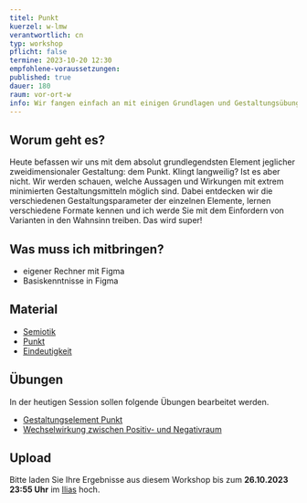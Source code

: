 ```yaml
---
titel: Punkt
kuerzel: w-lmw
verantwortlich: cn
typ: workshop
pflicht: false
termine: 2023-10-20 12:30
empfohlene-voraussetzungen:
published: true
dauer: 180
raum: vor-ort-w
info: Wir fangen einfach an mit einigen Grundlagen und Gestaltungsübungen rund um den Punkt.
---
```


## Worum geht es?

Heute befassen wir uns mit dem absolut grundlegendsten Element jeglicher zweidimensionaler Gestaltung: dem Punkt. Klingt langweilig? Ist es aber nicht. Wir werden schauen, welche Aussagen und Wirkungen mit extrem minimierten Gestaltungsmitteln möglich sind. Dabei entdecken wir die verschiedenen Gestaltungsparameter der einzelnen Elemente, lernen verschiedene Formate kennen und ich werde Sie mit dem Einfordern von Varianten in den Wahnsinn treiben. Das wird super!

## Was muss ich mitbringen?

-   eigener Rechner mit Figma
-   Basiskenntnisse in Figma

## Material

-   [Semiotik](https://cnoss.github.io/slides/presentations/screendesign/semiotik/)
-   [Punkt](https://cnoss.github.io/slides/presentations/screendesign/punkt/)
-   [Eindeutigkeit](https://cnoss.github.io/slides/presentations/screendesign/eindeutigkeit/)


## Übungen

In der heutigen Session sollen folgende Übungen bearbeitet werden.

-   [Gestaltungselement Punkt](/mi-bachelor-screendesign/assignments/basics-anordnungen-mit-punkten/)
-   [Wechselwirkung zwischen Positiv- und Negativraum](/mi-bachelor-screendesign/assignments/basics-punkt-positiv-negativ/)


## Upload

Bitte laden Sie Ihre Ergebnisse aus diesem Workshop bis zum **26.10.2023 23:55 Uhr** im [Ilias](https://ilias.th-koeln.de/ilias.php?ref_id=2527599&ass_id=35216&cmd=showOverview&cmdClass=ilobjexercisegui&cmdNode=wc:me&baseClass=ilRepositoryGUI) hoch.



<!-- ## Mitschnitte

Die Mitschnitte der Session liegen im [Ilias](https://ilias.th-koeln.de/goto.php?target=fold_2049885&client_id=ILIAS_FH_Koeln). -->


<!--
## Sie haben keinen Rechner?
Kein Problem, denn wir haben welche. Allerdings nur Macs. Uuuuuhh. Wenn Sie einen brauchen, bitte rechtzeitig an Volker Schaefer wenden. Unsere Rechner können nur für die Workshops und Trainings ausgeliehen werden. Im MI Pool stehen aber immer Rechner für Sie bereit.
-->
